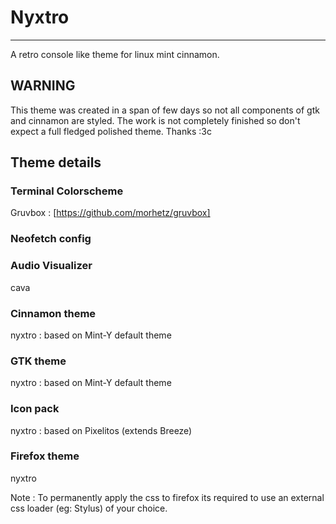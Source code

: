 # Nyxtro
--------
A retro console like theme for linux mint cinnamon.

## WARNING
This theme was created in a span of few days so not all components of gtk and cinnamon are styled. The work is not completely finished so don't expect a full fledged polished theme. Thanks :3c

## Theme details

### Terminal Colorscheme
Gruvbox : [https://github.com/morhetz/gruvbox]

### Neofetch config

### Audio Visualizer
cava

### Cinnamon theme
nyxtro : based on Mint-Y default theme

### GTK theme
nyxtro : based on Mint-Y default theme

### Icon pack
nyxtro : based on Pixelitos (extends Breeze)

### Firefox theme
nyxtro

Note : To permanently apply the css to firefox its required to use an external css loader (eg: Stylus) of your choice.
